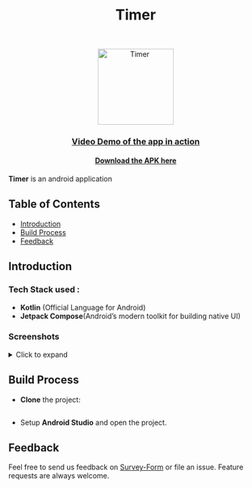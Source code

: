 <h1 align="center"> Timer </h1> <br>

<p align="center">
  <a href="https://github.com/Vishesht27/Timer">
    <img alt="Timer" title="Timer" src="https://cdn0.iconfinder.com/data/icons/ios7-essence/22/stopwatch_timer_clock_time-512.png" width="150">
  </a>
</p>

<a href="https://drive.google.com/file/d/1v6bt-wJ5xqIKDeZDR_ECcIOs51o6HaG-/view?usp=sharing"><h3 align="center">Video Demo of the app in action</h4></a>

<a href="https://github.com/woinbo/Dreave/blob/main/apk/app-release.apk"><h4 align="center">Download the APK here</h4></a>

**Timer** is an android application 

## Table of Contents 

- [Introduction](#introduction)
- [Build Process](#build-process)
- [Feedback](#feedback)



## Introduction

### Tech Stack used :

* **Kotlin** (Official Language for Android)
* **Jetpack Compose**(Android’s modern toolkit for building native UI)

###  Screenshots
<details>
     <summary> Click to expand </summary>
  
   Timer End Initial               |  End State Change              | Starting Screen           |  Half completion
:-------------------------:|:-------------------------:|:-------------------------:|:-------------------------:
![](https://github.com/Vishesht27/Timer/blob/main/Images/1.jpeg)|![](https://github.com/Vishesht27/Timer/blob/main/Images/2.jpeg)|![](https://github.com/Vishesht27/Timer/blob/main/Images/3.jpeg)|![](https://github.com/Vishesht27/Timer/blob/main/Images/4.jpeg)|
  
  
</details>  

## Build Process


* **Clone** the project:

```

```
* Setup **Android Studio** and open the project.

## Feedback

Feel free to send us feedback on [Survey-Form](https://pk5myc71j2y.typeform.com/to/a1NEhEvo) or file an issue. Feature requests are always welcome.


